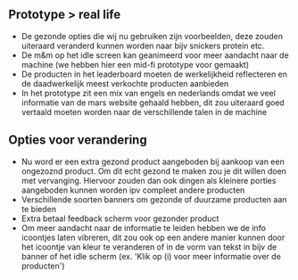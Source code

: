 ## Prototype > real life
- De gezonde opties die wij nu gebruiken zijn voorbeelden, deze zouden uiteraard veranderd kunnen worden naar bijv snickers protein etc.
- De m&m op het idle screen kan geanimeerd voor meer aandacht naar de machine (we hebben hier een mid-fi prototype voor gemaakt)
- De producten in het leaderboard moeten de werkelijkheid reflecteren en de daadwerkelijk meest verkochte producten aanbieden
- In het prototype zit een mix van engels en nederlands omdat we veel informatie van de mars website gehaald hebben, dit zou uiteraard goed vertaald moeten worden naar de verschillende talen in de machine

## Opties voor verandering
- Nu word er een extra gezond product aangeboden bij aankoop van een ongezoznd product. Om dit echt gezond te maken zou je dit willen doen met vervanging. Hiervoor zouden dan ook dingen als kleinere porties aangeboden kunnen worden ipv compleet andere producten
- Verschillende soorten banners om gezonde of duurzame producten aan te bieden
- Extra betaal feedback scherm voor gezonder product
- Om meer aandacht naar de informatie te leiden hebben we de info icoontjes laten vibreren, dit zou ook op een andere manier kunnen door het icoontje van kleur te veranderen of in de vorm van tekst in bijv de banner of het idle scherm (ex. 'Klik op (i) voor meer informatie over de producten')
